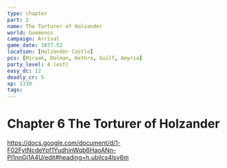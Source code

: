 ```yaml
---
type: chapter
part: 2
name: The Torturer of Holzander
world: Guemenos
campaign: Arrival
game_date: 3877.52
location: [Holzander Castle]
pcs: [Miraak, Dolman, Kethra, Guilf, Amyria]
party_level: 4 (est)
easy_dc: 12
deadly_cr: 5
xp: 1330
tags: 
---
```


# Chapter 6 The Torturer of Holzander 

https://docs.google.com/document/d/1-F02FytNcdeYpf1YudhinWqb6HaoANn-Pl1nnGj1A4U/edit#heading=h.ubilcs4lsv6m
